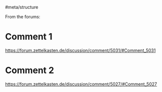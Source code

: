 #meta/structure 

From the forums:

# Comment 1
https://forum.zettelkasten.de/discussion/comment/5031/#Comment_5031

# Comment 2
https://forum.zettelkasten.de/discussion/comment/5027/#Comment_5027